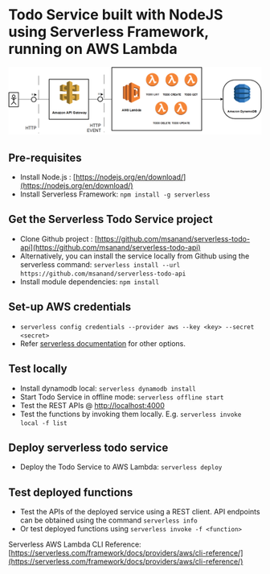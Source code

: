 # Todo Service built with NodeJS using Serverless Framework, running on AWS Lambda

![Serverless Todo Service Architecture](images/sls_todo_architecture.png "Serverless Todo Service Architecture")

## Pre-requisites
* Install Node.js : [https://nodejs.org/en/download/](https://nodejs.org/en/download/)
* Install Serverless Framework: `npm install -g serverless`

## Get the Serverless Todo Service project
* Clone Github project : [https://github.com/msanand/serverless-todo-api](https://github.com/msanand/serverless-todo-api)
* Alternatively, you can install the service locally from Github using the serverless command: `serverless install --url https://github.com/msanand/serverless-todo-api`
* Install module dependencies: `npm install`

## Set-up AWS credentials
* `serverless config credentials --provider aws --key <key> --secret <secret>`
* Refer [serverless documentation](https://serverless.com/framework/docs/providers/aws/guide/credentials/) for other options.

## Test locally
* Install dynamodb local: `serverless dynamodb install`
* Start Todo Service in offline mode: `serverless offline start`
* Test the REST APIs @ [http://localhost:4000](http://localhost:4000)
* Test the functions by invoking them locally. E.g. `serverless invoke local -f list`

## Deploy serverless todo service
* Deploy the Todo Service to AWS Lambda: `serverless deploy`

## Test deployed functions
* Test the APIs of the deployed service using a REST client. API endpoints can be obtained using the command `serverless info`
* Or test deployed functions using `serverless invoke -f <function>`

Serverless AWS Lambda CLI Reference: [https://serverless.com/framework/docs/providers/aws/cli-reference/](https://serverless.com/framework/docs/providers/aws/cli-reference/)

